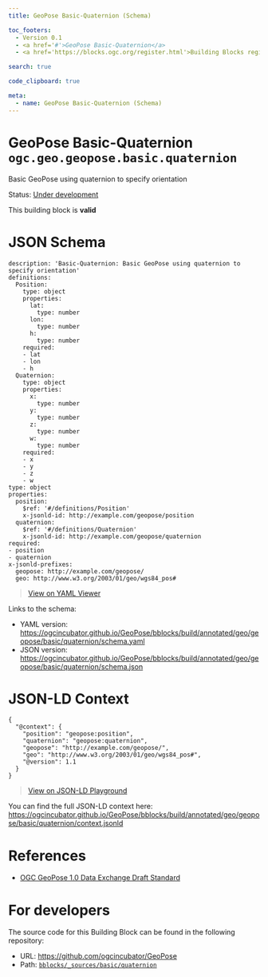 ```yaml
---
title: GeoPose Basic-Quaternion (Schema)

toc_footers:
  - Version 0.1
  - <a href='#'>GeoPose Basic-Quaternion</a>
  - <a href='https://blocks.ogc.org/register.html'>Building Blocks register</a>

search: true

code_clipboard: true

meta:
  - name: GeoPose Basic-Quaternion (Schema)
---
```



# GeoPose Basic-Quaternion `ogc.geo.geopose.basic.quaternion`

Basic GeoPose using quaternion to specify orientation

<p class="status">
    <span data-rainbow-uri="http://www.opengis.net/def/status">Status</span>:
    <a href="http://www.opengis.net/def/status/under-development" target="_blank" data-rainbow-uri>Under development</a>
</p>

<aside class="success">
This building block is <strong>valid</strong>
</aside>


# JSON Schema

```yaml--schema
description: 'Basic-Quaternion: Basic GeoPose using quaternion to specify orientation'
definitions:
  Position:
    type: object
    properties:
      lat:
        type: number
      lon:
        type: number
      h:
        type: number
    required:
    - lat
    - lon
    - h
  Quaternion:
    type: object
    properties:
      x:
        type: number
      y:
        type: number
      z:
        type: number
      w:
        type: number
    required:
    - x
    - y
    - z
    - w
type: object
properties:
  position:
    $ref: '#/definitions/Position'
    x-jsonld-id: http://example.com/geopose/position
  quaternion:
    $ref: '#/definitions/Quaternion'
    x-jsonld-id: http://example.com/geopose/quaternion
required:
- position
- quaternion
x-jsonld-prefixes:
  geopose: http://example.com/geopose/
  geo: http://www.w3.org/2003/01/geo/wgs84_pos#

```

> <a target="_blank" href="https://avillar.github.io/TreedocViewer/?dataParser=yaml&amp;dataUrl=https%3A%2F%2Fogcincubator.github.io%2FGeoPose%2Fbblocks%2Fbuild%2Fannotated%2Fgeo%2Fgeopose%2Fbasic%2Fquaternion%2Fschema.yaml&amp;expand=2&amp;option=%7B%22showTable%22%3A+false%7D">View on YAML Viewer</a>

Links to the schema:

* YAML version: <a href="https://ogcincubator.github.io/GeoPose/bblocks/build/annotated/geo/geopose/basic/quaternion/schema.yaml" target="_blank">https://ogcincubator.github.io/GeoPose/bblocks/build/annotated/geo/geopose/basic/quaternion/schema.yaml</a>
* JSON version: <a href="https://ogcincubator.github.io/GeoPose/bblocks/build/annotated/geo/geopose/basic/quaternion/schema.json" target="_blank">https://ogcincubator.github.io/GeoPose/bblocks/build/annotated/geo/geopose/basic/quaternion/schema.json</a>


# JSON-LD Context

```json--ldContext
{
  "@context": {
    "position": "geopose:position",
    "quaternion": "geopose:quaternion",
    "geopose": "http://example.com/geopose/",
    "geo": "http://www.w3.org/2003/01/geo/wgs84_pos#",
    "@version": 1.1
  }
}
```

> <a target="_blank" href="https://json-ld.org/playground/#json-ld=https%3A%2F%2Fogcincubator.github.io%2FGeoPose%2Fbblocks%2Fbuild%2Fannotated%2Fgeo%2Fgeopose%2Fbasic%2Fquaternion%2Fcontext.jsonld">View on JSON-LD Playground</a>

You can find the full JSON-LD context here:
<a href="https://ogcincubator.github.io/GeoPose/bblocks/build/annotated/geo/geopose/basic/quaternion/context.jsonld" target="_blank">https://ogcincubator.github.io/GeoPose/bblocks/build/annotated/geo/geopose/basic/quaternion/context.jsonld</a>

# References

* [OGC GeoPose 1.0 Data Exchange Draft Standard](https://docs.ogc.org/dis/21-056r10/21-056r10.html)

# For developers

The source code for this Building Block can be found in the following repository:

* URL: <a href="https://github.com/ogcincubator/GeoPose" target="_blank">https://github.com/ogcincubator/GeoPose</a>
* Path:
<code><a href="https://github.com/ogcincubator/GeoPose/blob/HEAD/bblocks/_sources/basic/quaternion" target="_blank">bblocks/_sources/basic/quaternion</a></code>

